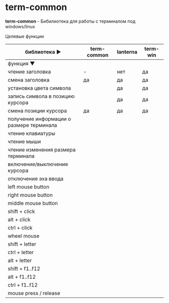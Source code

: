 term-common
====================================================

**term-common** - Бибилиотека для работы с терминалом под windows/linux

Целевые функции

| библиотека ►                             | term-common | lanterna | term-win |
|------------------------------------------|-------------|----------|----------|
| функция ▼                                |             |          |          |
| чтение заголовка                         | -           | нет      | да       |
| смена заголовка                          | да          | да       | да       |
| установка цвета символа                  |             | да       | да       |
| запись символа в позицию курсора         |             | да       | да       |
| смена позиции курсора                    | да          | да       | да       |
| получение информации о размере терминала |             |          |          |
| чтение клавиатуры                        |             |          |          |
| чтение мыши                              |             |          |          |
| чтение изменения размера терминала       |             |          |          |
| включение/выключение курсора             |             |          |          |
| отключение эха ввода                     |             |          |          |
| left mouse button                        |             |          |          |
| right mouse button                       |             |          |          |
| middle mouse button                      |             |          |          |
| shift + click                            |             |          |          |
| alt + click                              |             |          |          |
| ctrl + click                             |             |          |          |
| wheel mouse                              |             |          |          |
| shift + letter                           |             |          |          |
| ctrl + letter                            |             |          |          |
| alt + letter                             |             |          |          |
| shift + f1..f12                          |             |          |          |
| alt + f1..f12                            |             |          |          |
| ctrl + f1..f12                           |             |          |          |
| mouse press / release                    |             |          |          |